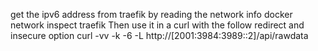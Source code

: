 get the ipv6 address from traefik by reading the network info
docker network inspect traefik
Then use it in a curl with the follow redirect and insecure option
curl -vv -k -6 -L http://\[2001:3984:3989::2\]/api/rawdata
